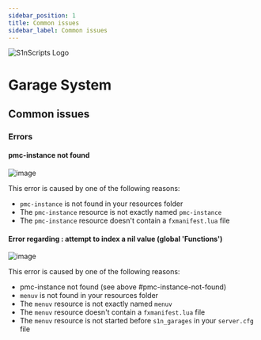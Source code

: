 ```yaml
---
sidebar_position: 1
title: Common issues
sidebar_label: Common issues
---
```


![S1nScripts Logo](https://forum.cfx.re/uploads/default/original/4X/6/c/7/6c73a9d63db911aa966b2c9085f4c55a76268db3.jpeg)

# Garage System
## Common issues

### Errors

#### pmc-instance not found

![image](https://media.discordapp.net/attachments/1153041009006100550/1153238199464894484/image.png?ex=6513e044&is=65128ec4&hm=dc0ea9326ec93f13d27db8d5598da618e10f2b380ac11a61fd0da6c42f841d61&=&width=998&height=182)

This error is caused by one of the following reasons:
- `pmc-instance` is not found in your resources folder
- The `pmc-instance` resource is not exactly named `pmc-instance`
- The `pmc-instance` resource doesn't contain a `fxmanifest.lua` file


#### Error regarding : attempt to index a nil value (global 'Functions')

![image](https://cdn.discordapp.com/attachments/1153041009006100550/1153041025984638976/image.png?ex=6513d163&is=65127fe3&hm=cb53c9c667591dd6e0ea5d4002eb29b58620bf30d8661726f8bbbcd2ebedf808&)

This error is caused by one of the following reasons:
- pmc-instance not found (see above #pmc-instance-not-found)
- `menuv` is not found in your resources folder
- The `menuv` resource is not exactly named `menuv`
- The `menuv` resource doesn't contain a `fxmanifest.lua` file
- The `menuv` resource is not started before `s1n_garages` in your `server.cfg` file
